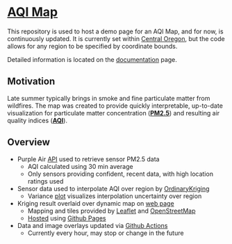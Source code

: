 # [AQI Map](https://nbpub.github.io/AQI_Map/)

This repository is used to host a demo page for an AQI Map, and for now, is continuously updated. 
It is currently set within [Central Oregon](https://en.wikipedia.org/wiki/Central_Oregon), 
but the code allows for any region to be specified by coordinate bounds.

Detailed information is located on the [documentation](/docs#aqi-map-documentation) page.
 
## Motivation

Late summer typically brings in smoke and fine particulate matter from wildfires. 
The map was created to provide quickly interpretable, up-to-date visualization for particulate matter
concentration (**[PM2.5](https://www.epa.gov/pm-pollution/particulate-matter-pm-basics)**) 
and resulting air quality indices (**[AQI](https://www.airnow.gov/aqi/aqi-basics/)**).


## Overview

 - Purple Air [API](https://api.purpleair.com/) used to retrieve sensor PM2.5 data
   - AQI calculated using 30 min average
   - Only sensors providing confident, recent data, with high location ratings used
 - Sensor data used to interpolate AQI over region by [OrdinaryKriging](https://en.wikipedia.org/wiki/Kriging)
   - Variance [plot](/data/kriging_variance.png) visualizes interpolation uncertainty over region
 - Kriging result overlaid over dynamic map on [web page](/index.html)
   - Mapping and tiles provided by [Leaflet](https://leafletjs.com/) and [OpenStreetMap](https://www.openstreetmap.org/)
   - [Hosted](https://nbpub.github.io/AQI_Map/) using [Github Pages](https://pages.github.com/)
 - Data and image overlays updated via [Github Actions](https://github.com/NBPub/AQI_Map)
   - Currently every hour, may stop or change in the future
	 
